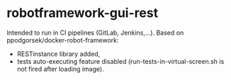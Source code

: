 # robotframework-gui-rest

Intended to run in CI pipelines (GitLab, Jenkins,...). Based on ppodgorsek/docker-robot-framework:
- RESTinstance library added,
- tests auto-executing feature disabled (run-tests-in-virtual-screen.sh is not fired after loading image).
